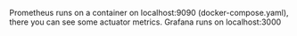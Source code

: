 Prometheus runs on a container on localhost:9090 (docker-compose.yaml), there you can see some actuator metrics.
Grafana runs on localhost:3000
